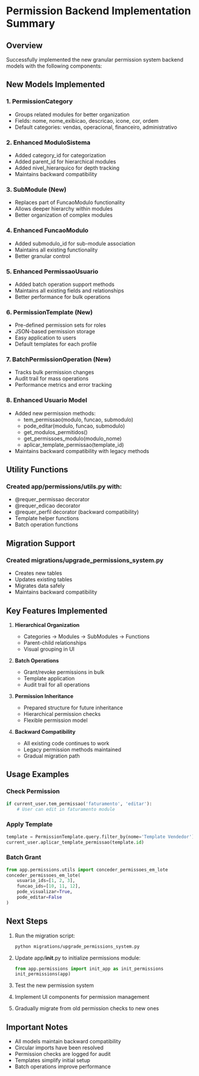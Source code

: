 # Permission Backend Implementation Summary

## Overview
Successfully implemented the new granular permission system backend models with the following components:

## New Models Implemented

### 1. PermissionCategory
- Groups related modules for better organization
- Fields: nome, nome_exibicao, descricao, icone, cor, ordem
- Default categories: vendas, operacional, financeiro, administrativo

### 2. Enhanced ModuloSistema
- Added category_id for categorization
- Added parent_id for hierarchical modules
- Added nivel_hierarquico for depth tracking
- Maintains backward compatibility

### 3. SubModule (New)
- Replaces part of FuncaoModulo functionality
- Allows deeper hierarchy within modules
- Better organization of complex modules

### 4. Enhanced FuncaoModulo
- Added submodulo_id for sub-module association
- Maintains all existing functionality
- Better granular control

### 5. Enhanced PermissaoUsuario
- Added batch operation support methods
- Maintains all existing fields and relationships
- Better performance for bulk operations

### 6. PermissionTemplate (New)
- Pre-defined permission sets for roles
- JSON-based permission storage
- Easy application to users
- Default templates for each profile

### 7. BatchPermissionOperation (New)
- Tracks bulk permission changes
- Audit trail for mass operations
- Performance metrics and error tracking

### 8. Enhanced Usuario Model
- Added new permission methods:
  - tem_permissao(modulo, funcao, submodulo)
  - pode_editar(modulo, funcao, submodulo)
  - get_modulos_permitidos()
  - get_permissoes_modulo(modulo_nome)
  - aplicar_template_permissao(template_id)
- Maintains backward compatibility with legacy methods

## Utility Functions

### Created app/permissions/utils.py with:
- @requer_permissao decorator
- @requer_edicao decorator
- @requer_perfil decorator (backward compatibility)
- Template helper functions
- Batch operation functions

## Migration Support

### Created migrations/upgrade_permissions_system.py
- Creates new tables
- Updates existing tables
- Migrates data safely
- Maintains backward compatibility

## Key Features Implemented

1. **Hierarchical Organization**
   - Categories → Modules → SubModules → Functions
   - Parent-child relationships
   - Visual grouping in UI

2. **Batch Operations**
   - Grant/revoke permissions in bulk
   - Template application
   - Audit trail for all operations

3. **Permission Inheritance**
   - Prepared structure for future inheritance
   - Hierarchical permission checks
   - Flexible permission model

4. **Backward Compatibility**
   - All existing code continues to work
   - Legacy permission methods maintained
   - Gradual migration path

## Usage Examples

### Check Permission
```python
if current_user.tem_permissao('faturamento', 'editar'):
    # User can edit in faturamento module
```

### Apply Template
```python
template = PermissionTemplate.query.filter_by(nome='Template Vendedor').first()
current_user.aplicar_template_permissao(template.id)
```

### Batch Grant
```python
from app.permissions.utils import conceder_permissoes_em_lote
conceder_permissoes_em_lote(
    usuario_ids=[1, 2, 3],
    funcao_ids=[10, 11, 12],
    pode_visualizar=True,
    pode_editar=False
)
```

## Next Steps

1. Run the migration script:
   ```bash
   python migrations/upgrade_permissions_system.py
   ```

2. Update app/__init__.py to initialize permissions module:
   ```python
   from app.permissions import init_app as init_permissions
   init_permissions(app)
   ```

3. Test the new permission system
4. Implement UI components for permission management
5. Gradually migrate from old permission checks to new ones

## Important Notes

- All models maintain backward compatibility
- Circular imports have been resolved
- Permission checks are logged for audit
- Templates simplify initial setup
- Batch operations improve performance